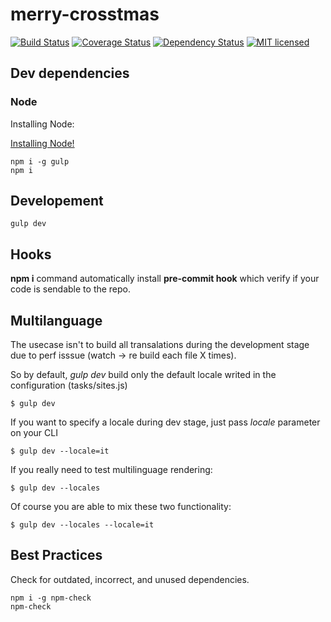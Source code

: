 # merry-crosstmas 

[![Build Status](https://travis-ci.org/samuelmartineau/gulp-pdf-thumbnail.svg?branch=master)](https://travis-ci.org/samuelmartineau/gulp-pdf-thumbnail)
[![Coverage Status](https://coveralls.io/repos/samuelmartineau/gulp-pdf-thumbnail/badge.svg?branch=master&service=github)](https://coveralls.io/github/samuelmartineau/gulp-pdf-thumbnail?branch=master)
[![Dependency Status](https://david-dm.org/samuelmartineau/gulp-pdf-thumbnail.svg)](https://david-dm.org/samuelmartineau/gulp-pdf-thumbnail)
[![MIT licensed](https://img.shields.io/badge/license-MIT-blue.svg)](LICENSE)

## Dev dependencies

### Node

Installing Node:

[Installing Node!](https://nodejs.org/en/)

```
npm i -g gulp
npm i
```

## Developement

```
gulp dev
```

## Hooks

**npm i** command automatically install **pre-commit hook** which verify if your code is sendable to the repo.


## Multilanguage

The usecase isn't to build all transalations during the development stage due to perf isssue (watch -> re build each file X times).

So by default, *gulp dev* build only the default locale writed in the configuration (tasks/sites.js)

```
$ gulp dev
```

If you want to specify a locale during dev stage, just pass *locale* parameter on your CLI

```
$ gulp dev --locale=it
```

If you really need to test multilinguage rendering:

```
$ gulp dev --locales
```

Of course you are able to mix these two functionality:

```
$ gulp dev --locales --locale=it
```


## Best Practices

Check for outdated, incorrect, and unused dependencies.

```
npm i -g npm-check
npm-check
```
